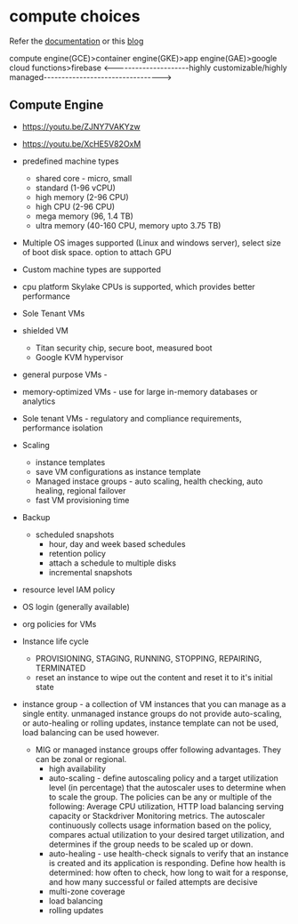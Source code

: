 # compute choices

Refer the [documentation](https://cloud.google.com/docs/choosing-a-compute-option) or this [blog](https://cloud.google.com/blog/products/gcp/choosing-the-right-compute-option-in-gcp-a-decision-tree)


compute engine(GCE)>container engine(GKE)>app engine(GAE)>google cloud functions>firebase
<---------------------highly customizable/highly managed--------------------------------->

## Compute Engine

- https://youtu.be/ZJNY7VAKYzw
- https://youtu.be/XcHE5V82OxM

- predefined machine types
  - shared core - micro, small
  - standard (1-96 vCPU)
  - high memory (2-96 CPU)
  - high CPU (2-96 CPU)
  - mega memory (96, 1.4 TB)
  - ultra memory (40-160 CPU, memory upto 3.75 TB)
- Multiple OS images supported (Linux and windows server), select size of boot disk space. option to attach GPU
- Custom machine types are supported
- cpu platform Skylake CPUs is supported, which provides better performance
- Sole Tenant VMs
- shielded VM
  - Titan security chip, secure boot, measured boot
  - Google KVM hypervisor
- general purpose VMs - 
- memory-optimized VMs - use for large in-memory databases or analytics
- Sole tenant VMs - regulatory and compliance requirements, performance isolation
- Scaling
  - instance templates
  - save VM configurations as instance template
  - Managed instace groups - auto scaling, health checking, auto healing, regional failover
  - fast VM provisioning time
- Backup
  - scheduled snapshots
    - hour, day and week based schedules
    - retention policy
    - attach a schedule to multiple disks
    - incremental snapshots
 - resource level IAM policy
 - OS login (generally available)
 - org policies for VMs

- Instance life cycle
  - PROVISIONING, STAGING, RUNNING, STOPPING, REPAIRING, TERMINATED
  - reset an instance to wipe out the content and reset it to it's initial state
- instance group - a collection of VM instances that you can manage as a single entity. unmanaged instance groups do not provide auto-scaling, or auto-healing or rolling updates, instance template can not be used, load balancing can be used however.
  - MIG or managed instance groups offer following advantages. They can be zonal or regional.
    - high availability
    - auto-scaling - define autoscaling policy and a target utilization level (in percentage) that the autoscaler uses to determine when to scale the group. The policies can be any or multiple of the following: Average CPU utilization, HTTP load balancing serving capacity or Stackdriver Monitoring metrics. The autoscaler continuously collects usage information based on the policy, compares actual utilization to your desired target utilization, and determines if the group needs to be scaled up or down.
    - auto-healing - use health-check signals to verify that an instance is created and its application is responding. Define how health is determined: how often to check, how long to wait for a response, and how many successful or failed attempts are decisive
    - multi-zone coverage
    - load balancing
    - rolling updates
